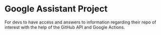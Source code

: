 # Google Assistant Project

For devs to have access and answers to information regarding their repo of interest with the help of the GitHub API and Google Actions.
